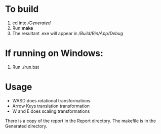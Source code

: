 # To build
1. cd into */Generated*
2. Run **make**
3. The resultant .exe will appear in */Build/Bin/App/Debug*

# If running on Windows:
1. Run ./run.bat

# Usage
- WASD does rotational transformations
- Arrow Keys translation transformation
- W and E does scaling transformations

There is a copy of the report in the Report directory.
The makefile is in the Generated directory.
